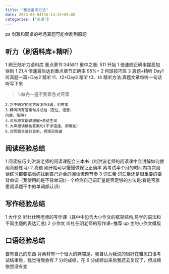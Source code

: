 ```yaml
---
title: "雅思备考方法"
date: 2023-06-04T16:14:32+08:00
categories: ["英语"]
---
```


ps
剑雅和同桌的考场真题可能会刷到原题

## 听力（刷语料库+精听）

1 刷王陆听力语料库
重点章节:345811 重中之重: 511
开始 1 倍速随正确率提高加快到 1.21.4 倍速最后达到重点章节正确率 95%+
2 何琼技巧班
3 真题+精听
Day1 听真题一篇+Day2 精听 t1、t2+Day3 精听 t3、t4
精听方法:真题文章每听一句话听写下来

> 1.做完一遍不要着急对答案

    2.将不确定的地方反复听3遍，对答案
    3.精听所有答案句并总结（定位、语音、
    同替、陷阱)
    4.对照原文翻译理解+总结生词
    5.大声跟读模仿答案句(不求语速，求精准)
    6.对照题目进行盲听，视情况倍速

## 阅读经验总结

1 阅读技巧
刘洪波老师的阅读课配合三本书（刘洪波老师的阅读课中会讲解如何使用真题练习)
2 真题
刚开始可以慢慢做保证正确率
离考试半个月的时间内每次阅读练习都要掐表练找到自己适合的阅读傲题节奏
3 词汇量
词汇量还是很重要的要背单词（我使用的是不背单词)(一个检测自己词汇量是否足够的方法是:看是否雅思阅读题干中的单词都认识)

## 写作经验总结

1 大作文
听杜仕明老师的写作课（其中中包含大小作文的框架结构,易学的语法和不同主题的表达汇总)
2 小作文
听杜任明老师的写作课+推荐 up 主的小作文模版

## 口语经验总结

要有自己的东西
背素材有一个很大的弊端是，我自认为我说的很好在雅思口语考试结束后，我觉得我会有 7 分的成绩，在 6 分成绩出来后我还去复议了，但成绩依然没有变
